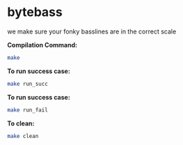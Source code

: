 # bytebass

we make sure your fonky basslines are in the correct scale

**Compilation Command:**
```bash
make
```

**To run success case:**
```bash
make run_succ
```

**To run success case:**
```bash
make run_fail
```

**To clean:**
```bash
make clean
```